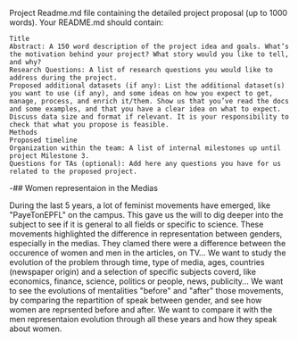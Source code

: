 Project
Readme.md file containing the detailed project proposal (up to 1000 words). Your README.md should contain:

    Title
    Abstract: A 150 word description of the project idea and goals. What’s the motivation behind your project? What story would you like to tell, and why?
    Research Questions: A list of research questions you would like to address during the project.
    Proposed additional datasets (if any): List the additional dataset(s) you want to use (if any), and some ideas on how you expect to get, manage, process, and enrich it/them. Show us that you’ve read the docs and some examples, and that you have a clear idea on what to expect. Discuss data size and format if relevant. It is your responsibility to check that what you propose is feasible.
    Methods
    Proposed timeline
    Organization within the team: A list of internal milestones up until project Milestone 3.
    Questions for TAs (optional): Add here any questions you have for us related to the proposed project.
    
    
-## Women representaion in the Medias

During the last 5 years, a lot of feminist movements have emerged, like "PayeTonEPFL" on the campus. This gave us the will to dig deeper into the subject to see if it is general to all fields or specific to science.
 These movements highlighted the difference in representation between genders, especially in the medias. They clamed there were a difference between the occurence of women  and men in the articles, on TV...
 We want to study the evolution of the problem through time, type of media, ages, countries (newspaper origin) and a selection of specific subjects coverd, like economics, finance, science, politics or people, news, publicity... 
 We want to see the evolutions of mentalities "before" and "after" those movements, by comparing the repartition of speak between gender, and see how women are reprsented before and after. We want to compare it with the men representaion evolution through all these years and how they speak about women.
